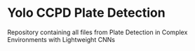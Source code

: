 # Yolo CCPD Plate Detection

Repository containing all files from Plate Detection in Complex Environments with Lightweight CNNs
